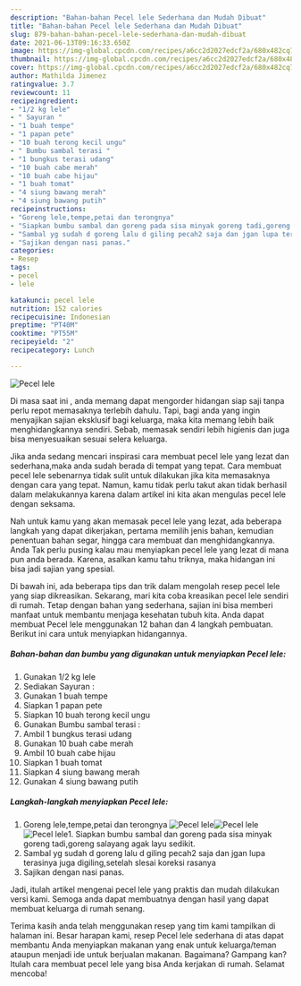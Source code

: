 ```yaml
---
description: "Bahan-bahan Pecel lele Sederhana dan Mudah Dibuat"
title: "Bahan-bahan Pecel lele Sederhana dan Mudah Dibuat"
slug: 879-bahan-bahan-pecel-lele-sederhana-dan-mudah-dibuat
date: 2021-06-13T09:16:33.650Z
image: https://img-global.cpcdn.com/recipes/a6cc2d2027edcf2a/680x482cq70/pecel-lele-foto-resep-utama.jpg
thumbnail: https://img-global.cpcdn.com/recipes/a6cc2d2027edcf2a/680x482cq70/pecel-lele-foto-resep-utama.jpg
cover: https://img-global.cpcdn.com/recipes/a6cc2d2027edcf2a/680x482cq70/pecel-lele-foto-resep-utama.jpg
author: Mathilda Jimenez
ratingvalue: 3.7
reviewcount: 11
recipeingredient:
- "1/2 kg lele"
- " Sayuran "
- "1 buah tempe"
- "1 papan pete"
- "10 buah terong kecil ungu"
- " Bumbu sambal terasi "
- "1 bungkus terasi udang"
- "10 buah cabe merah"
- "10 buah cabe hijau"
- "1 buah tomat"
- "4 siung bawang merah"
- "4 siung bawang putih"
recipeinstructions:
- "Goreng lele,tempe,petai dan terongnya"
- "Siapkan bumbu sambal dan goreng pada sisa minyak goreng tadi,goreng salayang agak layu sedikit."
- "Sambal yg sudah d goreng lalu d giling pecah2 saja dan jgan lupa terasinya juga digiling,setelah slesai koreksi rasanya"
- "Sajikan dengan nasi panas."
categories:
- Resep
tags:
- pecel
- lele

katakunci: pecel lele 
nutrition: 152 calories
recipecuisine: Indonesian
preptime: "PT40M"
cooktime: "PT55M"
recipeyield: "2"
recipecategory: Lunch

---
```



![Pecel lele](https://img-global.cpcdn.com/recipes/a6cc2d2027edcf2a/680x482cq70/pecel-lele-foto-resep-utama.jpg)

Di masa  saat ini , anda memang dapat mengorder hidangan siap saji tanpa perlu repot memasaknya terlebih dahulu. Tapi, bagi anda yang ingin menyajikan sajian eksklusif bagi keluarga, maka kita memang lebih baik menghidangkannya sendiri. Sebab, memasak sendiri lebih higienis dan juga bisa menyesuaikan sesuai selera keluarga.

Jika anda sedang mencari inspirasi cara membuat pecel lele yang lezat dan sederhana,maka anda sudah berada di tempat yang tepat. Cara membuat pecel lele  sebenarnya tidak sulit untuk dilakukan jika kita memasaknya dengan cara yang tepat. Namun, kamu tidak perlu takut akan tidak berhasil dalam melakukannya 
karena dalam artikel ini kita akan mengulas pecel lele dengan seksama.  



Nah untuk kamu yang akan memasak pecel lele yang lezat, ada beberapa langkah yang dapat dikerjakan, pertama memilih jenis bahan, kemudian penentuan bahan segar, hingga cara membuat dan menghidangkannya. Anda Tak perlu pusing kalau mau menyiapkan pecel lele yang lezat di mana pun anda berada. Karena, asalkan kamu  tahu triknya, maka hidangan ini bisa jadi sajian yang spesial.

Di bawah ini, ada beberapa tips dan trik dalam mengolah resep pecel lele yang siap dikreasikan. Sekarang, mari kita coba kreasikan pecel lele sendiri di rumah. Tetap dengan bahan yang sederhana, sajian ini bisa memberi manfaat untuk membantu menjaga kesehatan tubuh kita. Anda dapat membuat Pecel lele menggunakan 12 bahan dan 4 langkah pembuatan. Berikut ini cara untuk menyiapkan hidangannya.

<!--inarticleads1-->

##### Bahan-bahan dan bumbu yang digunakan untuk menyiapkan Pecel lele:

1. Gunakan 1/2 kg lele
1. Sediakan  Sayuran :
1. Gunakan 1 buah tempe
1. Siapkan 1 papan pete
1. Siapkan 10 buah terong kecil ungu
1. Gunakan  Bumbu sambal terasi :
1. Ambil 1 bungkus terasi udang
1. Gunakan 10 buah cabe merah
1. Ambil 10 buah cabe hijau
1. Siapkan 1 buah tomat
1. Siapkan 4 siung bawang merah
1. Gunakan 4 siung bawang putih




<!--inarticleads2-->

##### Langkah-langkah menyiapkan Pecel lele:

1. Goreng lele,tempe,petai dan terongnya
<img src="https://img-global.cpcdn.com/steps/a766fa930a694c7d/160x128cq70/pecel-lele-langkah-memasak-1-foto.jpg" alt="Pecel lele"><img src="https://img-global.cpcdn.com/steps/1d0e2b066a213be0/160x128cq70/pecel-lele-langkah-memasak-1-foto.jpg" alt="Pecel lele"><img src="https://img-global.cpcdn.com/steps/efa841f8699bfe2b/160x128cq70/pecel-lele-langkah-memasak-1-foto.jpg" alt="Pecel lele">1. Siapkan bumbu sambal dan goreng pada sisa minyak goreng tadi,goreng salayang agak layu sedikit.
1. Sambal yg sudah d goreng lalu d giling pecah2 saja dan jgan lupa terasinya juga digiling,setelah slesai koreksi rasanya
1. Sajikan dengan nasi panas.




Jadi, itulah artikel mengenai  pecel lele  yang praktis dan mudah dilakukan versi kami. Semoga anda dapat membuatnya dengan hasil yang dapat membuat keluarga di rumah senang. 

Terima kasih anda telah menggunakan resep yang tim kami tampilkan di halaman ini. Besar harapan kami, resep  Pecel lele sederhana di atas dapat membantu Anda menyiapkan makanan yang enak untuk keluarga/teman ataupun menjadi ide untuk berjualan makanan. Bagaimana? Gampang kan? Itulah cara membuat pecel lele yang bisa Anda kerjakan di rumah. Selamat mencoba!

